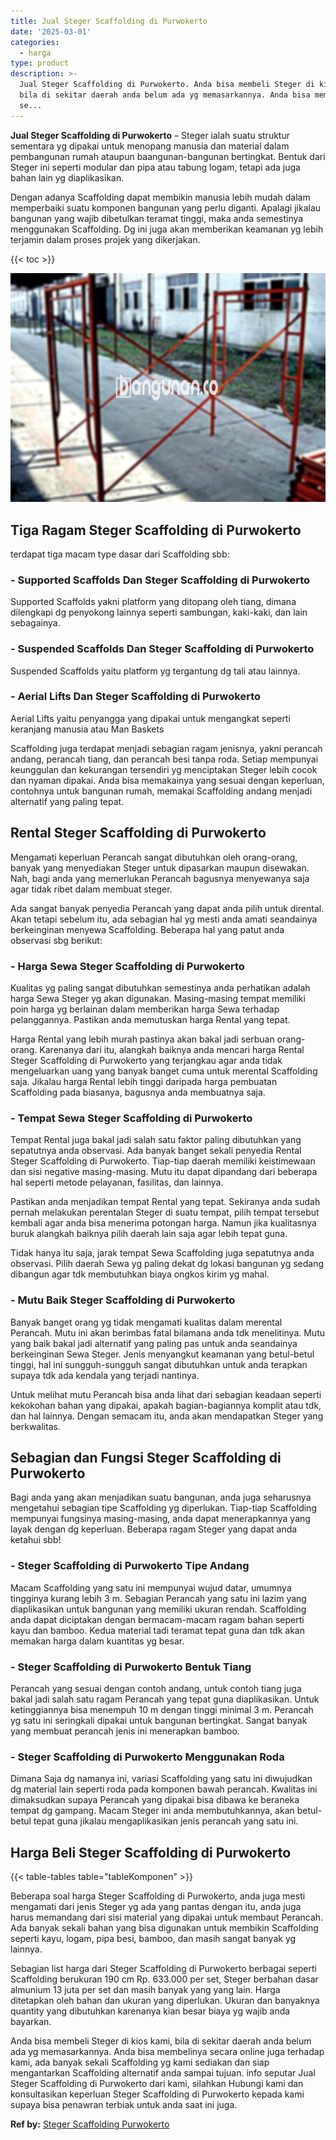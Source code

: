```yaml
---
title: Jual Steger Scaffolding di Purwokerto
date: '2025-03-01'
categories:
  - harga
type: product
description: >-
  Jual Steger Scaffolding di Purwokerto. Anda bisa membeli Steger di kios kami,
  bila di sekitar daerah anda belum ada yg memasarkannya. Anda bisa membelinya
  se...
---
```


**Jual Steger Scaffolding di Purwokerto** – Steger ialah suatu struktur sementara yg dipakai untuk menopang manusia dan material dalam pembangunan rumah ataupun baangunan-bangunan bertingkat. Bentuk dari Steger ini seperti modular dan pipa atau tabung logam, tetapi ada juga bahan lain yg diaplikasikan.

Dengan adanya Scaffolding dapat membikin manusia lebih mudah dalam memperbaiki suatu komponen bangunan yang perlu diganti. Apalagi jikalau bangunan yang wajib dibetulkan teramat tinggi, maka anda semestinya menggunakan Scaffolding. Dg ini juga akan memberikan keamanan yg lebih terjamin dalam proses projek yang dikerjakan.

{{< toc >}}

![Jual Steger Scaffolding di Purwokerto](/images/sewa-scaffolding-steger-29.png)

## Tiga Ragam Steger Scaffolding di Purwokerto

terdapat tiga macam type dasar dari Scaffolding sbb:

### \- Supported Scaffolds Dan Steger Scaffolding di Purwokerto

Supported Scaffolds yakni platform yang ditopang oleh tiang, dimana dilengkapi dg penyokong lainnya seperti sambungan, kaki-kaki, dan lain sebagainya.

### \- Suspended Scaffolds Dan Steger Scaffolding di Purwokerto

Suspended Scaffolds yaitu platform yg tergantung dg tali atau lainnya.

### \- Aerial Lifts Dan Steger Scaffolding di Purwokerto

Aerial Lifts yaitu penyangga yang dipakai untuk mengangkat seperti keranjang manusia atau Man Baskets

Scaffolding juga terdapat menjadi sebagian ragam jenisnya, yakni perancah andang, perancah tiang, dan perancah besi tanpa roda. Setiap mempunyai keunggulan dan kekurangan tersendiri yg menciptakan Steger lebih cocok dan nyaman dipakai. Anda bisa memakainya yang sesuai dengan keperluan, contohnya untuk bangunan rumah, memakai Scaffolding andang menjadi alternatif yang paling tepat.

## Rental Steger Scaffolding di Purwokerto

Mengamati keperluan Perancah sangat dibutuhkan oleh orang-orang, banyak yang menyediakan Steger untuk dipasarkan maupun disewakan. Nah, bagi anda yang memerlukan Perancah bagusnya menyewanya saja agar tidak ribet dalam membuat steger.

Ada sangat banyak penyedia Perancah yang dapat anda pilih untuk dirental. Akan tetapi sebelum itu, ada sebagian hal yg mesti anda amati seandainya berkeinginan menyewa Scaffolding. Beberapa hal yang patut anda observasi sbg berikut:

### \- Harga Sewa Steger Scaffolding di Purwokerto

Kualitas yg paling sangat dibutuhkan semestinya anda perhatikan adalah harga Sewa Steger yg akan digunakan. Masing-masing tempat memiliki poin harga yg berlainan dalam memberikan harga Sewa terhadap pelanggannya. Pastikan anda memutuskan harga Rental yang tepat.

Harga Rental yang lebih murah pastinya akan bakal jadi serbuan orang-orang. Karenanya dari itu, alangkah baiknya anda mencari harga Rental Steger Scaffolding di Purwokerto yang terjangkau agar anda tidak mengeluarkan uang yang banyak banget cuma untuk merental Scaffolding saja. Jikalau harga Rental lebih tinggi daripada harga pembuatan Scaffolding pada biasanya, bagusnya anda membuatnya saja.

### \- Tempat Sewa Steger Scaffolding di Purwokerto

Tempat Rental juga bakal jadi salah satu faktor paling dibutuhkan yang sepatutnya anda observasi. Ada banyak banget sekali penyedia Rental Steger Scaffolding di Purwokerto. Tiap-tiap daerah memiliki keistimewaan dan sisi negative masing-masing. Mutu itu dapat dipandang dari beberapa hal seperti metode pelayanan, fasilitas, dan lainnya.

Pastikan anda menjadikan tempat Rental yang tepat. Sekiranya anda sudah pernah melakukan perentalan Steger di suatu tempat, pilih tempat tersebut kembali agar anda bisa menerima potongan harga. Namun jika kualitasnya buruk alangkah baiknya pilih daerah lain saja agar lebih tepat guna.

Tidak hanya itu saja, jarak tempat Sewa Scaffolding juga sepatutnya anda observasi. Pilih daerah Sewa yg paling dekat dg lokasi bangunan yg sedang dibangun agar tdk membutuhkan biaya ongkos kirim yg mahal.

### \- Mutu Baik Steger Scaffolding di Purwokerto

Banyak banget orang yg tidak mengamati kualitas dalam merental Perancah. Mutu ini akan berimbas fatal bilamana anda tdk menelitinya. Mutu yang baik bakal jadi alternatif yang paling pas untuk anda seandainya berkeinginan Sewa Steger. Jenis menyangkut keamanan yang betul-betul tinggi, hal ini sungguh-sungguh sangat dibutuhkan untuk anda terapkan supaya tdk ada kendala yang terjadi nantinya.

Untuk melihat mutu Perancah bisa anda lihat dari sebagian keadaan seperti kekokohan bahan yang dipakai, apakah bagian-bagiannya komplit atau tdk, dan hal lainnya. Dengan semacam itu, anda akan mendapatkan Steger yang berkwalitas.

## Sebagian dan Fungsi Steger Scaffolding di Purwokerto

Bagi anda yang akan menjadikan suatu bangunan, anda juga seharusnya mengetahui sebagian tipe Scaffolding yg diperlukan. Tiap-tiap Scaffolding mempunyai fungsinya masing-masing, anda dapat menerapkannya yang layak dengan dg keperluan. Beberapa ragam Steger yang dapat anda ketahui sbb!

### \- Steger Scaffolding di Purwokerto Tipe Andang

Macam Scaffolding yang satu ini mempunyai wujud datar, umumnya tingginya kurang lebih 3 m. Sebagian Perancah yang satu ini lazim yang diaplikasikan untuk bangunan yang memiliki ukuran rendah. Scaffolding anda dapat diciptakan dengan bermacam-macam ragam bahan seperti kayu dan bamboo. Kedua material tadi teramat tepat guna dan tdk akan memakan harga dalam kuantitas yg besar.

### \- Steger Scaffolding di Purwokerto Bentuk Tiang

Perancah yang sesuai dengan contoh andang, untuk contoh tiang juga bakal jadi salah satu ragam Perancah yang tepat guna diaplikasikan. Untuk ketinggiannya bisa menempuh 10 m dengan tinggi minimal 3 m. Perancah yg satu ini seringkali dipakai untuk bangunan bertingkat. Sangat banyak yang membuat perancah jenis ini menerapkan bamboo.

### \- Steger Scaffolding di Purwokerto Menggunakan Roda

Dimana Saja dg namanya ini, variasi Scaffolding yang satu ini diwujudkan dg material lain seperti roda pada komponen bawah perancah. Kwalitas ini dimaksudkan supaya Perancah yang dipakai bisa dibawa ke beraneka tempat dg gampang. Macam Steger ini anda membutuhkannya, akan betul-betul tepat guna jikalau mengaplikasikan jenis perancah yang satu ini.

## Harga Beli Steger Scaffolding di Purwokerto

{{< table-tables table="tableKomponen" >}}

Beberapa soal harga Steger Scaffolding di Purwokerto, anda juga mesti mengamati dari jenis Steger yg ada yang pantas dengan itu, anda juga harus memandang dari sisi material yang dipakai untuk membaut Perancah. Ada banyak sekali bahan yang bisa digunakan untuk membikin Scaffolding seperti kayu, logam, pipa besi, bamboo, dan masih sangat banyak yg lainnya.

Sebagian list harga dari Steger Scaffolding di Purwokerto berbagai seperti Scaffolding berukuran 190 cm Rp. 633.000 per set, Steger berbahan dasar almunium 13 juta per set dan masih banyak yang yang lain. Harga ditetapkan oleh bahan dan ukuran yang diperlukan. Ukuran dan banyaknya quantity yang dibutuhkan karenanya kian besar biaya yg wajib anda bayarkan.

Anda bisa membeli Steger di kios kami, bila di sekitar daerah anda belum ada yg memasarkannya. Anda bisa membelinya secara online juga terhadap kami, ada banyak sekali Scaffolding yg kami sediakan dan siap mengantarkan Scaffolding alternatif anda sampai tujuan. info seputar Jual Steger Scaffolding di Purwokerto dari kami, silahkan Hubungi kami dan konsultasikan keperluan Steger Scaffolding di Purwokerto kepada kami supaya bisa penawran terbiak untuk anda saat ini juga.

**Ref by:** [Steger Scaffolding Purwokerto](https://id.wikipedia.org/wiki/Steger)
